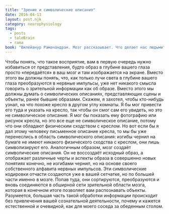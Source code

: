 ```yaml
---
title: "Зрение и символические описания"
date: 2016-04-13
layout: post.njk
category: neurophysiology
tags:
  - posts
  - taleBrain
  - rama
book: "Вилейанур Рамачандран. Мозг рассказывает. Что делает нас людьми"
---
```


Чтобы понять, что такое восприятие, вам в первую очередь нужно избавиться от представления, будто образ в глубине вашего глаза просто «передаётся» в ваш мозг и там изображается на экране. Вместо этого вы должны понять, что, как только лучи света в глубине вашего глаза преобразуются в нервные импульсы, уже нет никакого смысла говорить о зрительной информации как об образе. Вместо этого мы должны думать о символических описаниях, представляющих сцены и объекты, ранее бывшие образами. Скажем, я захотел, чтобы кто-нибудь узнал, на что похоже кресло в другом углу комнаты. Я бы мог привести его туда и указать на кресло, так чтобы он смог сам его увидеть, но это не символическое описание. Я мог бы показать ему фотографию или рисунок кресла, но это все еще не символическое описание, потому что они обладают физическим сходством с креслом. Но вот если бы я дал этому человеку письменное описание кресла, то мы бы уже перенеслись в область символического описания: изгибы чернил на бумаге не имеют никакого физического сходства с креслом, они лишь символизируют его. Аналогичным образом, мозг создаёт символические описания. Он не воссоздаёт исходный образ, а отображает различные черты и аспекты образа в совершенно новых понятиях конечно, не изгибами чернил, но на основе своего собственного алфавита нервных импульсов. Эти символические кодировки отчасти создаются уже в вашей сетчатке, но по большей части именно в мозге. Попав туда, они сортируются, преобразуются и вновь соединяются в обширной сети зрительной области мозга, которая в конечном итоге позволяет вам распознавать объекты. Разумеется, большая часть такой обработки информации происходит без привлечения вашей сознательной деятельности, почему и кажется естественной и очевидной, как для моего соседа за обеденным столом.
